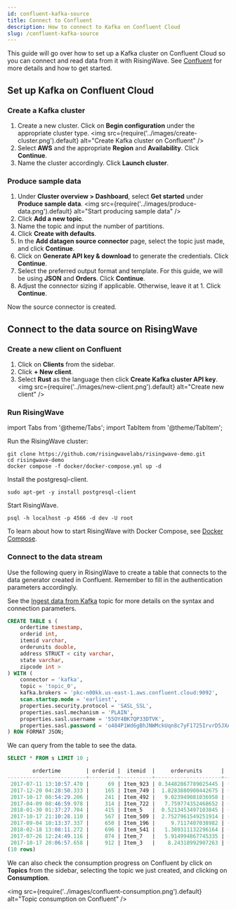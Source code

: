 ```yaml
---
id: confluent-kafka-source
title: Connect to Confluent
description: How to connect to Kafka on Confluent Cloud
slug: /confluent-kafka-source
---
```


This guide will go over how to set up a Kafka cluster on Confluent Cloud so you can connect and read data from it with RisingWave. See [Confluent](https://www.confluent.io) for more details and how to get started.

## Set up Kafka on Confluent Cloud

### Create a Kafka cluster 

1. Create a new cluster. Click on **Begin configuration** under the appropriate cluster type.
    <img
    src={require('../images/create-cluster.png').default}
    alt="Create Kafka cluster on Confluent"
    />
2. Select **AWS** and the appropriate **Region** and **Availability**. Click **Continue**.
3. Name the cluster accordingly. Click **Launch cluster**.

### Produce sample data

1. Under **Cluster overview > Dashboard**, select **Get started** under **Produce sample data**.
    <img
    src={require('../images/produce-data.png').default}
    alt="Start producing sample data"
    />
2. Click **Add a new topic**.
3. Name the topic and input the number of partitions.
4. Click **Create with defaults**.
5. In the **Add datagen source connector** page, select the topic just made, and click **Continue**.
6. Click on **Generate API key & download** to generate the credentials.  Click **Continue**.
7. Select the preferred output format and template. For this guide, we will be using **JSON** and **Orders**. Click **Continue**.
8. Adjust the connector sizing if applicable. Otherwise, leave it at 1. Click **Continue**.

Now the source connector is created.

## Connect to the data source on RisingWave

### Create a new client on Confluent

1. Click on **Clients** from the sidebar. 
2. Click **+ New client**.
3. Select **Rust** as the language then click **Create Kafka cluster API key**.
    <img
    src={require('../images/new-client.png').default}
    alt="Create new client"
    />

### Run RisingWave

import Tabs from '@theme/Tabs';
import TabItem from '@theme/TabItem';

<Tabs>
<TabItem value="Amazon EC2" label="Amazon EC2">

Run the RisingWave cluster:

```terminal
git clone https://github.com/risingwavelabs/risingwave-demo.git
cd risingwave-demo
docker compose -f docker/docker-compose.yml up -d
```

Install the postgresql-client.

```terminal
sudo apt-get -y install postgresql-client
```

Start RisingWave.

```terminal
psql -h localhost -p 4566 -d dev -U root
```

</TabItem>
<TabItem value="Docker compose" label="Locally via Docker">

To learn about how to start RisingWave with Docker Compose, see [Docker Compose](../deploy/risingwave-docker-compose.md). 

</TabItem>
</Tabs>

### Connect to the data stream

Use the following query in RisingWave to create a table that connects to the data generator created in Confluent. Remember to fill in the authentication parameters accordingly.

See the [Ingest data from Kafka](../create-source/create-source-kafka.md) topic for more details on the syntax and connection parameters.

```sql
CREATE TABLE s (
    ordertime timestamp,
	orderid int, 
	itemid varchar, 
    orderunits double,
	address STRUCT < city varchar, 
    state varchar,
	zipcode int >
) WITH ( 
    connector = 'kafka',
    topic = 'topic_0',
	kafka.brokers = 'pkc-n00kk.us-east-1.aws.confluent.cloud:9092',
    scan.startup.mode = 'earliest', 
    properties.security.protocol = 'SASL_SSL', 
    properties.sasl.mechanism = 'PLAIN', 
    properties.sasl.username = '55OY4BK7QP33DTVK', 
    properties.sasl.password = 'o484P1Wd6gBhJNWMckUqn8c7yF1725IrvrD5JXAxPIK37omnSWcAhJ3BXPSoyEix'
) ROW FORMAT JSON;
```

We can query from the table to see the data.

```sql
SELECT * FROM s LIMIT 10 ; 

        ordertime        | orderid |  itemid  |     orderunits      |         address          
-------------------------+---------+----------+---------------------+--------------------------
 2017-07-11 13:10:57.470 |      69 | Item_923 | 0.34482867789025445 | (City_,State_12,79507)
 2017-12-20 04:28:50.333 |     165 | Item_749 |  1.8283880900442675 | (City_,State_,29429)
 2017-10-17 08:54:29.206 |     241 | Item_492 |   9.023949081036958 | (City_,State_6,59279)
 2017-04-09 08:46:59.978 |     314 | Item_722 |   7.759774352468652 | (City_16,State_,39963)
 2018-01-30 01:37:27.704 |     415 | Item_5   |  0.5213453497103845 | (City_8,State_7,12423)
 2017-10-17 21:10:28.110 |     567 | Item_509 |  2.7527961549251914 | (City_16,State_8,82637)
 2017-09-04 10:13:37.337 |     650 | Item_196 |     9.7117407038982 | (City_,State_,79763)
 2018-02-18 13:08:11.272 |     696 | Item_541 |   1.389311132296164 | (City_2,State_87,55001)
 2017-07-26 12:24:49.116 |     874 | Item_7   |   5.914994867745335 | (City_9,State_3,55552)
 2017-10-17 20:06:57.658 |     912 | Item_3   |    8.24318992907263 | (City_73,State_96,62568)
(10 rows)
```

We can also check the consumption progress on Confluent by click on **Topics** from the sidebar, selecting the topic we just created, and clicking on **Consumption**.

<img
src={require('../images/confluent-consumption.png').default}
alt="Topic consumption on Confluent"
/>
